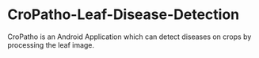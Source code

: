 # CroPatho-Leaf-Disease-Detection
CroPatho is an Android Application which can detect diseases on crops by processing the leaf image. 
